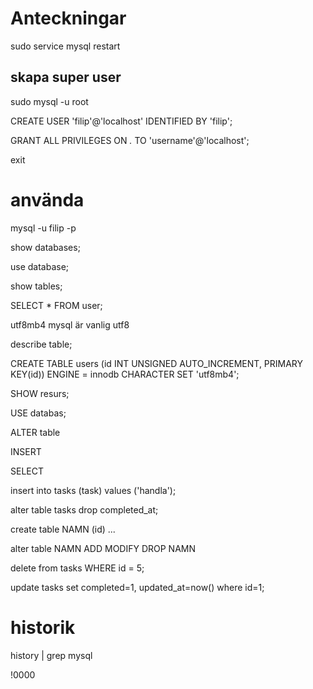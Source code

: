 # Anteckningar

sudo service mysql restart

## skapa super user

sudo mysql -u root

CREATE USER 'filip'@'localhost' IDENTIFIED BY 'filip';

GRANT ALL PRIVILEGES ON *.* TO 'username'@'localhost';

exit

# använda

mysql -u filip -p

show databases;

use database;

show tables;

SELECT * FROM user;

utf8mb4 mysql är vanlig utf8

describe table;

CREATE TABLE users (id INT UNSIGNED AUTO_INCREMENT, PRIMARY KEY(id)) ENGINE = innodb CHARACTER SET 'utf8mb4';

SHOW resurs;

USE databas;

ALTER table

INSERT

SELECT

insert into tasks (task) values ('handla');

alter table tasks drop completed_at;

create table NAMN (id) ...

alter table NAMN ADD MODIFY DROP NAMN

delete from tasks WHERE id = 5;

update tasks set completed=1, updated_at=now() where id=1;

# historik

history | grep mysql

!0000